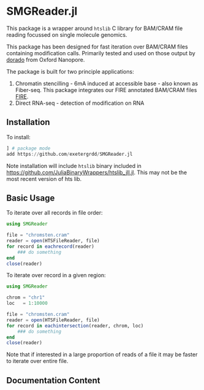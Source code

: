 # SMGReader.jl

This package is a wrapper around `htslib` C library for BAM/CRAM file reading focussed on single molecule genomics.

This package has been designed for fast iteration over BAM/CRAM files containing modification calls. Primarily tested and used on those output by [dorado](https://github.com/nanoporetech/dorado) from Oxford Nanopore.

The package is built for two principle applications:
  1. Chromatin stencilling - 6mA induced at accessible base - also known as Fiber-seq. This package integrates our FIRE annotated BAM/CRAM files [FIRE](https://github.com/fiberseq/FIRE).
  2. Direct RNA-seq - detection of modification on RNA

## Installation
To install:
```julia
] # package mode
add https://github.com/exetergrdd/SMGReader.jl
```

Note installation will include `htslib` binary included in https://github.com/JuliaBinaryWrappers/htslib_jll.jl. This may not be the most recent version of hts lib.


## Basic Usage
To iterate over all records in file order:
```julia
using SMGReader

file = "chromsten.cram"
reader = open(HTSFileReader, file)
for record in eachrecord(reader)
    ### do something
end
close(reader)
```

To iterate over record in a given region:
```julia
using SMGReader

chrom = "chr1"
loc   = 1:10000 

file = "chromsten.cram"
reader = open(HTSFileReader, file)
for record in eachintersection(reader, chrom, loc)
    ### do something
end
close(reader)
```

Note that if interested in a large proportion of reads of a file it may be faster to iterate over entire file.

## Documentation Content
```@contents
```
